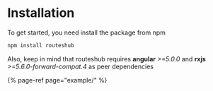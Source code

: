# Installation

To get started, you need install the package from npm

```bash
npm install routeshub
```

Also, keep in mind that routeshub requires **angular** _&gt;=5.0.0_ and **rxjs** _&gt;=5.6.0-forward-compat.4_ as peer dependencies 

{% page-ref page="example/" %}

